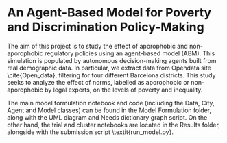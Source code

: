 # An Agent-Based Model for Poverty and Discrimination Policy-Making

The aim of this project is to study the effect of aporophobic and non-aporophobic regulatory policies using an agent-based model (ABM). This simulation is populated by autonomous decision-making agents built from real demographic data. In particular, we extract data from Opendata site \cite{Open_data}, filtering for four different Barcelona districts. This study seeks to analyze the effect of norms, labelled as aporophobic or non-aporophobic by legal experts, on the levels of poverty and inequality. 

The main model formulation notebook and code (including the Data, City, Agent and Model classes) can be found in the Model Formulation folder, along with the UML diagram and Needs dictionary graph script. On the other hand, the trial and cluster notebooks are located in the Results folder, alongside with the submission script \textit{run\_model.py}. 


